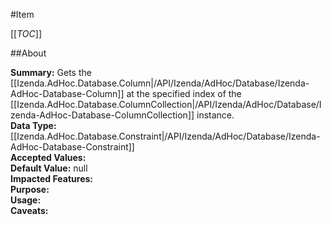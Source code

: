 #Item

[[_TOC_]]

##About

**Summary:** Gets the [[Izenda.AdHoc.Database.Column|/API/Izenda/AdHoc/Database/Izenda-AdHoc-Database-Column]] at the specified index  of the [[Izenda.AdHoc.Database.ColumnCollection|/API/Izenda/AdHoc/Database/Izenda-AdHoc-Database-ColumnCollection]] instance.  
**Data Type:** [[Izenda.AdHoc.Database.Constraint|/API/Izenda/AdHoc/Database/Izenda-AdHoc-Database-Constraint]]  
**Accepted Values:**   
**Default Value:** null  
**Impacted Features:**   
**Purpose:**   
**Usage:**   
**Caveats:**   

